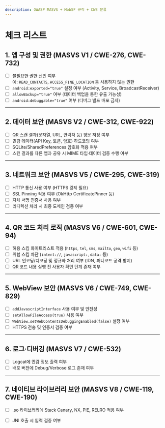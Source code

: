 ```yaml
---
description: OWASP MASVS + MobSF 규칙 + CWE 분류
---
```


# 체크 리스트

## 1. 앱 구성 및 권한 (MASVS V1 / CWE-276, CWE-732)

* [ ] 불필요한 권한 선언 여부\
  예: `READ_CONTACTS`, `ACCESS_FINE_LOCATION` 등 사용하지 않는 권한
* [ ] `android:exported="true"` 설정 여부 (Activity, Service, BroadcastReceiver)
* [ ] `allowBackup="true"` 여부 (데이터 백업을 통한 유출 가능성)
* [ ] `android:debuggable="true"` 여부 (디버그 빌드 배포 금지)

***

## 2. 데이터 보안 (MASVS V2 / CWE-312, CWE-922)

* [ ] QR 스캔 결과(문자열, URL, 연락처 등) 평문 저장 여부
* [ ] 민감 데이터(API Key, 토큰, 암호) 하드코딩 여부
* [ ] SQLite/SharedPreferences 암호화 적용 여부
* [ ] 스캔 결과를 다른 앱과 공유 시 MIME 타입·데이터 검증 수행 여부

***

## 3. 네트워크 보안 (MASVS V5 / CWE-295, CWE-319)

* [ ] HTTP 통신 사용 여부 (HTTPS 강제 필요)
* [ ] SSL Pinning 적용 여부 (OkHttp CertificatePinner 등)
* [ ] 자체 서명 인증서 사용 여부
* [ ] 리디렉션 처리 시 최종 도메인 검증 여부

***

## 4. QR 코드 처리 로직 (MASVS V6 / CWE-601, CWE-94)

* [ ] 허용 스킴 화이트리스트 적용 (`https`, `tel`, `sms`, `mailto`, `geo`, `wifi` 등)
* [ ] 위험 스킴 차단 (`intent://`, `javascript:`, `data:` 등)
* [ ] URL 인코딩/디코딩 및 정규화 처리 여부 (IDN, 퍼니코드 공격 방지)
* [ ] QR 코드 내용 실행 전 사용자 확인 단계 존재 여부

***

## 5. WebView 보안 (MASVS V6 / CWE-749, CWE-829)

* [ ] `addJavascriptInterface` 사용 여부 및 안전성
* [ ] `setAllowFileAccess(true)` 사용 여부
* [ ] `WebView.setWebContentsDebuggingEnabled(false)` 설정 여부
* [ ] HTTPS 전송 및 인증서 검증 여부

***

## 6. 로그·디버깅 (MASVS V7 / CWE-532)

* [ ] Logcat에 민감 정보 출력 여부
* [ ] 배포 버전에 Debug/Verbose 로그 존재 여부

***

## 7. 네이티브 라이브러리 보안 (MASVS V8 / CWE-119, CWE-190)

* [ ] .so 라이브러리에 Stack Canary, NX, PIE, RELRO 적용 여부
* [ ] JNI 호출 시 입력 검증 여부




